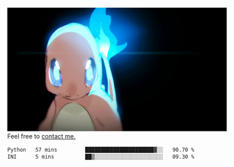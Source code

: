 [gif]: https://raw.githubusercontent.com/uysalserkan/uysalserkan/master/charmander-2.gif

![gif]
Feel free to [contact me.](mailto:uysalserkan08@gmail.com)
<!--
<div align="center">
<p>Profile Visitor Counter</p>
<img src="https://profile-counter.glitch.me/uysalserkan/count.svg" alt="hit counter" align="center">
</div>
-->
<!--START_SECTION:waka-->

```text
Python   57 mins         ██████████████████████▓░░   90.70 %
INI      5 mins          ██▒░░░░░░░░░░░░░░░░░░░░░░   09.30 %
```

<!--END_SECTION:waka-->

